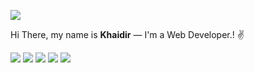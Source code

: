 ![](https://komarev.com/ghpvc/?username=rkhaidir&color=000000&label=Profile+Visit's)
<p align="justify">
Hi There, my name is <strong>Khaidir</strong> — I'm a Web Developer.! ✌️
</p>

![](https://img.shields.io/badge/-PHP-9d03fc?logo=PHP&logoColor=white)
![](https://img.shields.io/badge/-Laravel-fa4347?logo=Laravel&logoColor=white)
![](https://img.shields.io/badge/-Javascript-ffa200?logo=Javascript&logoColor=white)
![](https://img.shields.io/badge/-ReactJS-61DBFB?logo=React&logoColor=white)
![](https://img.shields.io/badge/-NodeJS-05f70d?logo=Node&logoColor=white)

<!--
Here are some ideas to get you started:
-->

<!--
- 🔭 I’m currently working as a teacher in a vocational high school
- 🌱 I’m currently learning React, and Android Programming
- 👯 I’m looking to collaborate on ...
- 🤔 I’m looking for help with ...
- 💬 Ask me about ...
- 📫 How to reach me: ...
- 😄 Pronouns: ...
- ⚡ Fun fact: ...
-->
